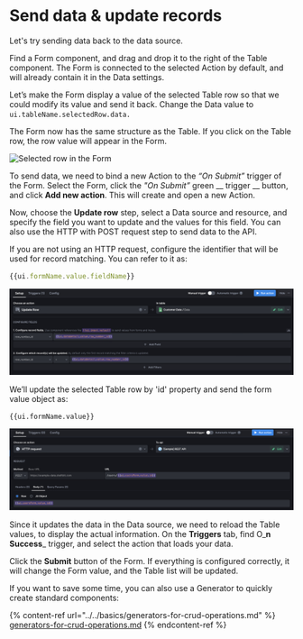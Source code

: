 # Send data & update records

Let's try sending data back to the data source.&#x20;

Find a Form component, and drag and drop it to the right of the Table component. The Form is connected to the selected Action by default, and will already contain it in the Data settings.&#x20;

Let’s make the Form display a value of the selected Table row so that we could modify its value and send it back. Change the Data value to `ui.tableName.selectedRow.data.`&#x20;

The Form now has the same structure as the Table. If you click on the Table row, the row value will appear in the Form.&#x20;

![Selected row in the Form](../../.gitbook/assets/formopt.gif)

To send data, we need to bind a new Action to the _“On Submit”_ trigger of the Form. Select the Form, click the _"On Submit”_ green __ trigger __ button, and click **Add new action**. This will create and open a new Action.&#x20;

Now, choose the **Update row** step, select a Data source and resource, and specify the field you want to update and the values for this field. You can also use the HTTP with POST request step to send data to the API.

If you are not using an HTTP request, configure the identifier that will be used for record matching. You can refer to it as:

```javascript
{{ui.formName.value.fieldName}}
```

![Configuring Fields for in Update Action](<../../.gitbook/assets/Screenshot 2022-04-26 at 15.14.36.png>)

We’ll update the selected Table row by 'id'  property and send the form value object as:&#x20;

```
{{ui.formName.value}}
```

![Updating a row](<../../.gitbook/assets/Screenshot 2022-04-26 at 15.17.42.png>)

Since it updates the data in the Data source, we need to reload the Table values, to display the actual information. On the **Triggers** tab, find O_**n Success**_ trigger, and select the action that loads your data.

Click the **Submit** button of the Form. If everything is configured correctly, it will change the Form value, and the Table list will be updated.

If you want to save some time, you can also use a Generator to quickly create standard components:

{% content-ref url="../../basics/generators-for-crud-operations.md" %}
[generators-for-crud-operations.md](../../basics/generators-for-crud-operations.md)
{% endcontent-ref %}
